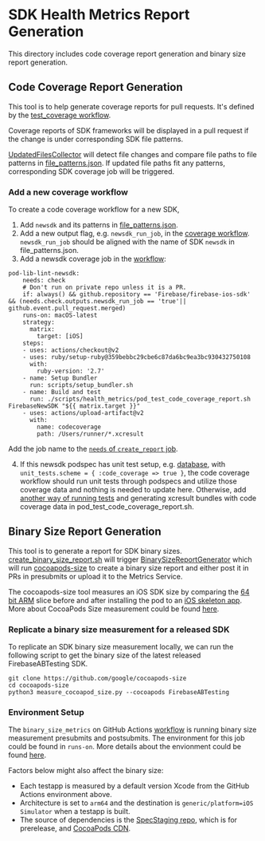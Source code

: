 # SDK Health Metrics Report Generation
This directory includes code coverage report generation and binary size report generation.

## Code Coverage Report Generation

This tool is to help generate coverage reports for pull requests. It's defined by the [test_coverage  workflow](https://github.com/firebase/firebase-ios-sdk/blob/master/scripts/health_metrics/file_patterns.json).

Coverage reports of SDK frameworks will be displayed in a pull request if the change is under corresponding SDK file patterns.

[UpdatedFilesCollector](https://github.com/firebase/firebase-ios-sdk/tree/master/scripts/health_metrics/generate_code_coverage_report/Sources/UpdatedFilesCollector) will detect file changes and compare file paths to file patterns in [file_patterns.json](https://github.com/firebase/firebase-ios-sdk/blob/master/scripts/health_metrics/file_patterns.json). If updated file paths fit any patterns, corresponding SDK coverage job will be triggered.

### Add a new coverage workflow

To create a code coverage workflow for a new SDK,
1. Add `newsdk` and its patterns in [file_patterns.json](https://github.com/firebase/firebase-ios-sdk/blob/master/scripts/health_metrics/file_patterns.json).
2. Add a new output flag, e.g. `newsdk_run_job`, in the [coverage workflow](https://github.com/firebase/firebase-ios-sdk/blob/64d50a7f7b3af104a88f9c9203285ae20ea309d4/.github/workflows/test_coverage.yml#L17). `newsdk_run_job` should be aligned with the name of SDK `newsdk` in file_patterns.json.
3. Add a newsdk coverage job in the [workflow](https://github.com/firebase/firebase-ios-sdk/blob/master/.github/workflows/test_coverage.yml):
```
pod-lib-lint-newsdk:
    needs: check
    # Don't run on private repo unless it is a PR.
    if: always() && github.repository == 'Firebase/firebase-ios-sdk' && (needs.check.outputs.newsdk_run_job == 'true'|| github.event.pull_request.merged)
    runs-on: macOS-latest
    strategy:
      matrix:
        target: [iOS]
    steps:
    - uses: actions/checkout@v2
    - uses: ruby/setup-ruby@359bebbc29cbe6c87da6bc9ea3bc930432750108
      with:
        ruby-version: '2.7'
    - name: Setup Bundler
      run: scripts/setup_bundler.sh
    - name: Build and test
      run: ./scripts/health_metrics/pod_test_code_coverage_report.sh FirebaseNewSDK "${{ matrix.target }}"
    - uses: actions/upload-artifact@v2
      with:
        name: codecoverage
        path: /Users/runner/*.xcresult
```
Add the job name to the [`needs` of `create_report` job](https://github.com/firebase/firebase-ios-sdk/blob/64d50a7f7b3af104a88f9c9203285ae20ea309d4/.github/workflows/test_coverage.yml#L277).

4. If this newsdk podspec has unit test setup, e.g. [database](https://github.com/firebase/firebase-ios-sdk/blob/64d50a7f7b3af104a88f9c9203285ae20ea309d4/FirebaseDatabase.podspec#L44-L57), with `unit_tests.scheme = { :code_coverage => true }`, the code coverage workflow should run unit tests through podspecs and utilize those coverage data and nothing is needed to update here. Otherwise, add [another way of running tests](https://github.com/firebase/firebase-ios-sdk/blob/64d50a7f7b3af104a88f9c9203285ae20ea309d4/scripts/health_metrics/pod_test_code_coverage_report.sh#L26) and generating xcresult bundles with code coverage data in pod_test_code_coverage_report.sh.

## Binary Size Report Generation

This tool is to generate a report for SDK binary sizes.
[create_binary_size_report.sh](https://github.com/firebase/firebase-ios-sdk/blob/master/scripts/health_metrics/create_binary_size_report.sh)
will trigger [BinarySizeReportGenerator](https://github.com/firebase/firebase-ios-sdk/blob/master/scripts/health_metrics/generate_code_coverage_report/Sources/BinarySizeReportGenerator/BinarySizeReportGeneration.swift)
which will run [cocoapods-size](https://github.com/google/cocoapods-size)
to create a binary size report and either post it in PRs in presubmits or
upload it to the Metrics Service.

The cocoapods-size tool measures an iOS SDK size by comparing the [64 bit ARM](https://github.com/google/cocoapods-size/blob/master/size_build_configuration.json#L5) slice
before and after installing the pod to an [iOS skeleton app](https://github.com/google/cocoapods-size/tree/master/sizetestproject).
More about CocoaPods Size measurement could be found [here](https://github.com/google/cocoapods-size#cocoapods-size-measurement).

### Replicate a binary size measurement for a released SDK

To replicate an SDK binary size measurement locally, we can run the following
script to get the binary size of the latest released FirebaseABTesting SDK.
```
git clone https://github.com/google/cocoapods-size
cd cocoapods-size
python3 measure_cocoapod_size.py --cocoapods FirebaseABTesting
```

### Environment Setup

The `binary_size_metrics` on GitHub Actions [workflow](https://github.com/firebase/firebase-ios-sdk/blob/master/.github/workflows/health-metrics-presubmit.yml)
is running binary size measurement presubmits and postsubmits. The environment for this job
could be found in `runs-on`. More details about the envionment could be found [here](https://github.com/actions/virtual-environments#available-environments).

Factors below might also affect the binary size:
- Each testapp is measured by a default version Xcode from the GitHub Actions environment above.
- Architecture is set to `arm64` and the destination is `generic/platform=iOS Simulator` when a testapp is built.
- The source of dependencies is the [SpecStaging repo](https://github.com/firebase/SpecsStaging), which is for prerelease, and [CocoaPods CDN](https://cdn.cocoapods.org).

